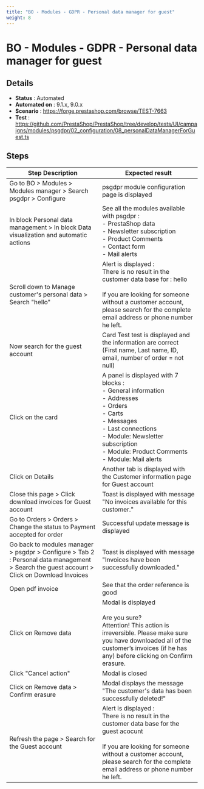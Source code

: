 ```yaml
---
title: "BO - Modules - GDPR - Personal data manager for guest"
weight: 8
---
```


# BO - Modules - GDPR - Personal data manager for guest
## Details
* **Status** : Automated
* **Automated on** : 9.1.x, 9.0.x
* **Scenario** : https://forge.prestashop.com/browse/TEST-7663
* **Test** : https://github.com/PrestaShop/PrestaShop/tree/develop/tests/UI/campaigns/modules/psgdpr/02_configuration/08_personalDataManagerForGuest.ts

## Steps
| Step Description | Expected result |
| ----- | ----- |
| Go to BO > Modules > Modules manager > Search psgdpr > Configure | psgdpr module configuration page is displayed |
| In block Personal data management > In block Data visualization and automatic actions | See all the modules available with psgdpr :<br> - PrestaShop data<br> - Newsletter subscription<br> - Product Comments<br> - Contact form<br> - Mail alerts |
| Scroll down to Manage customer's personal data > Search "hello" | Alert is displayed :<br>There is no result in the customer data base for : hello<br><br>If you are looking for someone without a customer account, please search for the complete email address or phone number he left. |
| Now search for the guest account | Card Test test is displayed and the information are correct (First name, Last name, ID, email, number of order = not null) |
| Click on the card | A panel is displayed with 7 blocks :<br>- General information<br>- Addresses<br>- Orders<br>- Carts<br>- Messages<br>- Last connections<br>- Module: Newsletter subscription<br>- Module: Product Comments<br>- Module: Mail alerts |
| Click on Details | Another tab is displayed with the Customer information page for Guest account |
| Close this page > Click download invoices for Guest account | Toast is displayed with message "No invoices available for this customer." |
| Go to Orders > Orders > Change the status to Payment accepted for order | Successful update message is displayed |
| Go back to modules manager > psgdpr > Configure > Tab 2 : Personal data management > Search the guest account > Click on Download Invoices | Toast is displayed with message "Invoices have been successfully downloaded." |
| Open pdf invoice | See that the order reference is good |
| Click on Remove data | Modal is displayed<br><br>Are you sure?<br>Attention! This action is irreversible. Please make sure you have downloaded all of the customer’s invoices (if he has any) before clicking on Confirm erasure. |
| Click "Cancel action" | Modal is closed |
| Click on Remove data > Confirm erasure | Modal displays the message "The customer's data has been successfully deleted!" |
| Refresh the page > Search for the Guest account | Alert is displayed :<br>There is no result in the customer data base for the guest acocunt<br><br>If you are looking for someone without a customer account, please search for the complete email address or phone number he left. |
